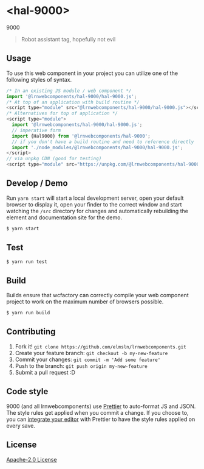# &lt;hal-9000&gt;

9000
> Robot assistant tag, hopefully not evil

## Usage
To use this web component in your project you can utilize one of the following styles of syntax.

```js
/* In an existing JS module / web component */
import '@lrnwebcomponents/hal-9000/hal-9000.js';
/* At top of an application with build routine */
<script type="module" src="@lrnwebcomponents/hal-9000/hal-9000.js"></script>
/* Alternatives for top of application */
<script type="module">
  import '@lrnwebcomponents/hal-9000/hal-9000.js';
  // imperative form
  import {Hal9000} from '@lrnwebcomponents/hal-9000';
  // if you don't have a build routine and need to reference directly
  import './node_modules/@lrnwebcomponents/hal-9000/hal-9000.js';
</script>
// via unpkg CDN (good for testing)
<script type="module" src="https://unpkg.com/@lrnwebcomponents/hal-9000/hal-9000.js"></script>
```

## Develop / Demo
Run `yarn start` will start a local development server, open your default browser to display it, open your finder to the correct window and start watching the `/src` directory for changes and automatically rebuilding the element and documentation site for the demo.
```bash
$ yarn start
```

## Test

```bash
$ yarn run test
```

## Build
Builds ensure that wcfactory can correctly compile your web component project to
work on the maximum number of browsers possible.
```bash
$ yarn run build
```

## Contributing

1. Fork it! `git clone https://github.com/elmsln/lrnwebcomponents.git`
2. Create your feature branch: `git checkout -b my-new-feature`
3. Commit your changes: `git commit -m 'Add some feature'`
4. Push to the branch: `git push origin my-new-feature`
5. Submit a pull request :D

## Code style

9000 (and all lrnwebcomponents) use [Prettier][prettier] to auto-format JS and JSON.  The style rules get applied when you commit a change.  If you choose to, you can [integrate your editor][prettier-ed] with Prettier to have the style rules applied on every save.

[prettier]: https://github.com/prettier/prettier/
[prettier-ed]: https://github.com/prettier/prettier/#editor-integration
[polyserve]: https://github.com/Polymer/polyserve
[web-component-tester]: https://github.com/Polymer/web-component-tester

## License
[Apache-2.0 License](http://opensource.org/licenses/Apache-2.0)